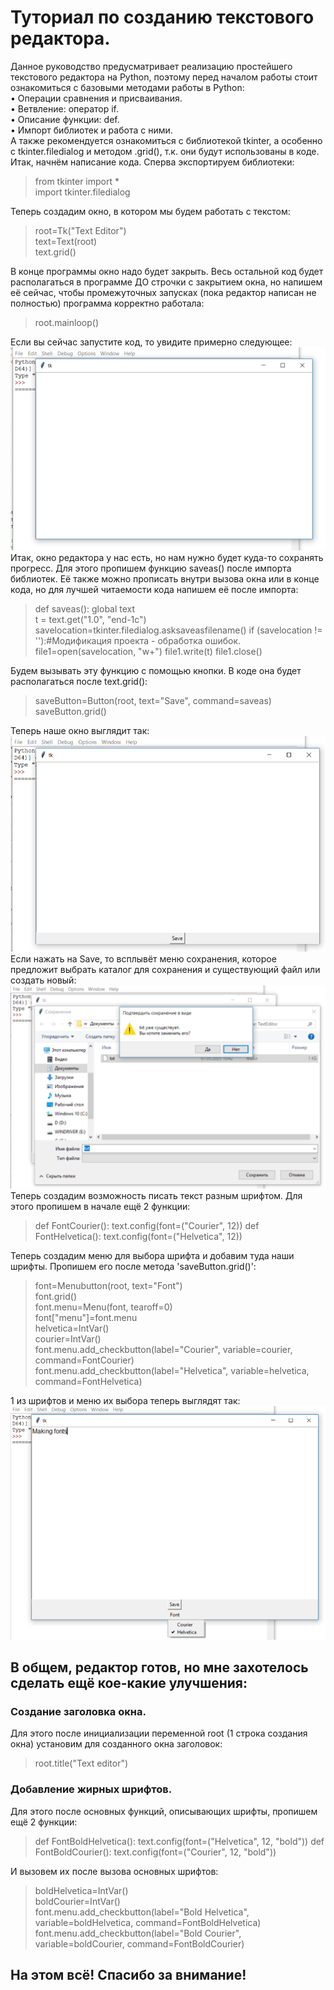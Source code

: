 # Туториал по созданию текстового редактора.   
Данное руководство предусматривает реализацию простейшего текстового редактора на Python, поэтому перед началом работы стоит ознакомиться с базовыми методами работы в Python:   
•	Операции сравнения и присваивания.    
•	Ветвление: оператор if.  
•	Описание функции: def.  
•	Импорт библиотек и работа с ними.   
А также рекомендуется ознакомиться с библиотекой tkinter, а особенно с tkinter.filedialog и методом .grid(), т.к. они будут использованы в коде.    
Итак, начнём написание кода. Сперва экспортируем библиотеки:   

> from tkinter import *   
> import tkinter.filedialog
   
Теперь создадим окно, в котором мы будем работать с текстом: 

> root=Tk("Text Editor")   
> text=Text(root)   
> text.grid()

В конце программы окно надо будет закрыть. Весь остальной код будет располагаться в программе ДО строчки с закрытием окна, но напишем её сейчас, чтобы промежуточных запусках (пока редактор написан не полностью) программа корректно работала: 

> root.mainloop()

Если вы сейчас запустите код, то увидите примерно следующее:    
<img src="images/Создание окна.png">   
Итак, окно редактора у нас есть, но нам нужно будет куда-то сохранять прогресс. Для этого пропишем функцию saveas() после импорта библиотек. Её также можно прописать внутри вызова окна или в конце кода, но для лучшей читаемости кода напишем её после импорта:    
> def saveas():
>     global text  
>     t = text.get("1.0", "end-1c")
>     savelocation=tkinter.filedialog.asksaveasfilename()
>     if (savelocation != ''):#Модификация проекта - обработка ошибок.
>         file1=open(savelocation, "w+")
>         file1.write(t)
>         file1.close()

Будем вызывать эту функцию с помощью кнопки. В коде она будет располагаться после text.grid():  

> saveButton=Button(root, text="Save", command=saveas)    
> saveButton.grid()

Теперь наше окно выглядит так:    
<img src="images/Интерфейс сохранения.png">    
Если нажать на Save, то всплывёт меню сохранения, которое предложит выбрать каталог для сохранения и существующий файл или создать новый:   
<img src="images/Работа сохранения.png">  
Теперь создадим возможность писать текст разным шрифтом. Для этого пропишем в начале ещё 2 функции:  

> def FontCourier():
 >    text.config(font=("Courier", 12))
> def FontHelvetica():
>     text.config(font=("Helvetica", 12))

Теперь создадим меню для выбора шрифта и добавим туда наши шрифты. Пропишем его после метода 'saveButton.grid()':   

> font=Menubutton(root, text="Font")   
> font.grid()   
> font.menu=Menu(font, tearoff=0)   
> font["menu"]=font.menu  
> helvetica=IntVar()   
> courier=IntVar()  
> font.menu.add_checkbutton(label="Courier", variable=courier, command=FontCourier)  
> font.menu.add_checkbutton(label="Helvetica", variable=helvetica, command=FontHelvetica)

1 из шрифтов и меню их выбора теперь выглядят так:   
<img src="images/Работа шрифтов.png">    
## В общем, редактор готов, но мне захотелось сделать ещё кое-какие улучшения:   
### Создание заголовка окна.   
Для этого после инициализации переменной root (1 строка создания окна) установим для созданного окна заголовок:  

> root.title("Text editor")

### Добавление жирных шрифтов.  
Для этого после основных функций, описывающих шрифты, пропишем ещё 2 функции:  

> def FontBoldHelvetica():
>     text.config(font=("Helvetica", 12, "bold"))
> def FontBoldCourier():
>     text.config(font=("Courier", 12, "bold"))

И вызовем их после вызова основных шрифтов:   

> boldHelvetica=IntVar()   
> boldCourier=IntVar()   
> font.menu.add_checkbutton(label="Bold Helvetica", variable=boldHelvetica, command=FontBoldHelvetica)   
> font.menu.add_checkbutton(label="Bold Courier", variable=boldCourier, command=FontBoldCourier)

## На этом всё! Спасибо за внимание!
